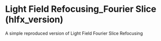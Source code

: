 # Light Field Refocusing_Fourier Slice (hlfx_version)
A simple reproduced version of Light Field Fourier Slice Refocusing
